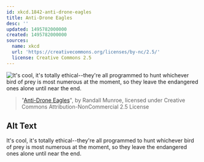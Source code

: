 ```yaml
---
id: xkcd.1842-anti-drone-eagles
title: Anti-Drone Eagles
desc: ''
updated: 1495782000000
created: 1495782000000
sources:
  name: xkcd
  url: 'https://creativecommons.org/licenses/by-nc/2.5/'
  license: Creative Commons 2.5
---
```

![It's cool, it's totally ethical--they're all programmed to hunt whichever bird of prey is most numerous at the moment, so they leave the endangered ones alone until near the end.](https://imgs.xkcd.com/comics/anti_drone_eagles.png)
> "[Anti-Drone Eagles](https://xkcd.com/1842/)", by Randall Munroe, licensed under Creative Commons Attribution-NonCommercial 2.5 License

## Alt Text
It's cool, it's totally ethical--they're all programmed to hunt whichever bird of prey is most numerous at the moment, so they leave the endangered ones alone until near the end.
